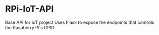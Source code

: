 # RPi-IoT-API
Base API for IoT project
Uses Flask to expose the endpoints that controls the Raspberry Pi's GPIO
